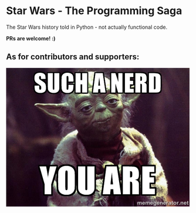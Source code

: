 # Star Wars - The Programming Saga

The Star Wars history told in Python - not actually functional code.

**PRs are welcome! :)**

## As for contributors and supporters:

![image](https://github.com/vltr/star-wars-saga/raw/master/static/such_nerd.jpg)
